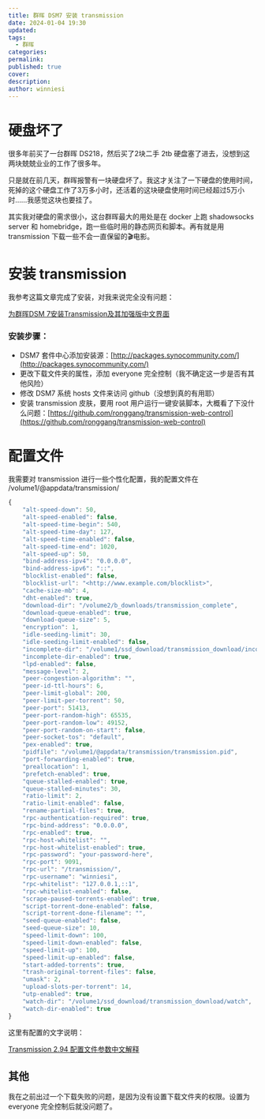```yaml
---
title: 群晖 DSM7 安装 transmission
date: 2024-01-04 19:30
updated: 
tags:
  - 群晖
categories: 
permalink: 
published: true
cover: 
description: 
author: winniesi
---
```


# 硬盘坏了

很多年前买了一台群晖 DS218，然后买了2块二手 2tb 硬盘塞了进去，没想到这两块兢兢业业的工作了很多年。

只是就在前几天，群晖报警有一块硬盘坏了。我这才关注了一下硬盘的使用时间，死掉的这个硬盘工作了3万多小时，还活着的这块硬盘使用时间已经超过5万小时……我感觉这块也要挂了。


其实我对硬盘的需求很小，这台群晖最大的用处是在 docker 上跑 shadowsocks server 和 homebridge，跑一些临时用的静态网页和脚本。再有就是用 transmission 下载一些不会一直保留的🎬电影。

# 安装 transmission

我参考这篇文章完成了安装，对我来说完全没有问题：

[为群晖DSM 7安装Transmission及其加强版中文界面](https://ceshidao.com/get-enhanced-transmission-running-on-dsm7/)

### 安装步骤：

- DSM7 套件中心添加安装源：[http://packages.synocommunity.com/](http://packages.synocommunity.com/)
- 更改下载文件夹的属性，添加 everyone 完全控制（我不确定这一步是否有其他风险）
- 修改 DSM7 系统 hosts 文件来访问 github（没想到真的有用耶）
- 安装 transmission 皮肤，要用 root 用户运行一键安装脚本，大概看了下没什么问题：[https://github.com/ronggang/transmission-web-control](https://github.com/ronggang/transmission-web-control)

# 配置文件

我需要对 transmission 进行一些个性化配置，我的配置文件在 /volume1/@appdata/transmission/

```jsx
{
    "alt-speed-down": 50,
    "alt-speed-enabled": false,
    "alt-speed-time-begin": 540,
    "alt-speed-time-day": 127,
    "alt-speed-time-enabled": false,
    "alt-speed-time-end": 1020,
    "alt-speed-up": 50,
    "bind-address-ipv4": "0.0.0.0",
    "bind-address-ipv6": "::",
    "blocklist-enabled": false,
    "blocklist-url": "<http://www.example.com/blocklist>",
    "cache-size-mb": 4,
    "dht-enabled": true,
    "download-dir": "/volume2/b_downloads/transmission_complete",
    "download-queue-enabled": true,
    "download-queue-size": 5,
    "encryption": 1,
    "idle-seeding-limit": 30,
    "idle-seeding-limit-enabled": false,
    "incomplete-dir": "/volume1/ssd_download/transmission_download/incomplete",
    "incomplete-dir-enabled": true,
    "lpd-enabled": false,
    "message-level": 2,
    "peer-congestion-algorithm": "",
    "peer-id-ttl-hours": 6,
    "peer-limit-global": 200,
    "peer-limit-per-torrent": 50,
    "peer-port": 51413,
    "peer-port-random-high": 65535,
    "peer-port-random-low": 49152,
    "peer-port-random-on-start": false,
    "peer-socket-tos": "default",
    "pex-enabled": true,
    "pidfile": "/volume1/@appdata/transmission/transmission.pid",
    "port-forwarding-enabled": true,
    "preallocation": 1,
    "prefetch-enabled": true,
    "queue-stalled-enabled": true,
    "queue-stalled-minutes": 30,
    "ratio-limit": 2,
    "ratio-limit-enabled": false,
    "rename-partial-files": true,
    "rpc-authentication-required": true,
    "rpc-bind-address": "0.0.0.0",
    "rpc-enabled": true,
    "rpc-host-whitelist": "",
    "rpc-host-whitelist-enabled": true,
    "rpc-password": "your-password-here",
    "rpc-port": 9091,
    "rpc-url": "/transmission/",
    "rpc-username": "winniesi",
    "rpc-whitelist": "127.0.0.1,::1",
    "rpc-whitelist-enabled": false,
    "scrape-paused-torrents-enabled": true,
    "script-torrent-done-enabled": false,
    "script-torrent-done-filename": "",
    "seed-queue-enabled": false,
    "seed-queue-size": 10,
    "speed-limit-down": 100,
    "speed-limit-down-enabled": false,
    "speed-limit-up": 100,
    "speed-limit-up-enabled": false,
    "start-added-torrents": true,
    "trash-original-torrent-files": false,
    "umask": 2,
    "upload-slots-per-torrent": 14,
    "utp-enabled": true,
    "watch-dir": "/volume1/ssd_download/transmission_download/watch",
    "watch-dir-enabled": true
}
```

这里有配置的文字说明：

[Transmission 2.94 配置文件参数中文解释](https://blog.inkuang.com/2019/403/)

## 其他

我在之前出过一个下载失败的问题，是因为没有设置下载文件夹的权限。设置为 everyone 完全控制后就没问题了。
